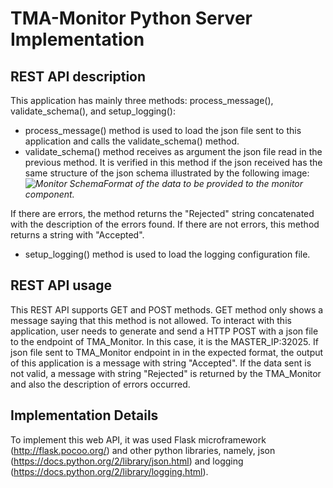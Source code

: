 

# TMA-Monitor Python Server Implementation 

## REST API description

This application has mainly three methods: process_message(), validate_schema(), and setup_logging():
- process_message() method is used to load the json file sent to this application and calls the validate_schema() method.
- validate_schema() method receives as argument the json file read in the previous method. It is verified in this method if the json received has the same structure of the json schema illustrated by the following image:
*![Monitor Schema](https://github.com/nmsa/tma-framework-m/blob/master/interface/atmosphere_tma-m_schema.png)Format of the data to be provided to the monitor component.*

If there are errors, the method returns the "Rejected" string concatenated with the description of the errors found.
If there are not errors, this method returns a string with "Accepted".
- setup_logging() method is used to load the logging configuration file.


## REST API usage

This REST API supports GET and POST methods. GET method only shows a message saying that this method is not allowed. 
To interact with this application, user needs to generate and send a HTTP POST with a json file to the endpoint of TMA_Monitor. In this case, it is the MASTER_IP:32025.
If json file sent to TMA_Monitor endpoint in in the expected format, the output of this application is a message with string "Accepted". If the data sent is not valid, a message with string "Rejected" is returned by the TMA_Monitor and also the description of errors occurred.



## Implementation Details
 To implement this web API, it was used Flask microframework (http://flask.pocoo.org/) and other python libraries, namely, json (https://docs.python.org/2/library/json.html) and logging (https://docs.python.org/2/library/logging.html).

